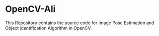 # OpenCV-Ali
This Repository contains the source code for Image Pose Estimation and Object identification Algorithm in OpenCV.
